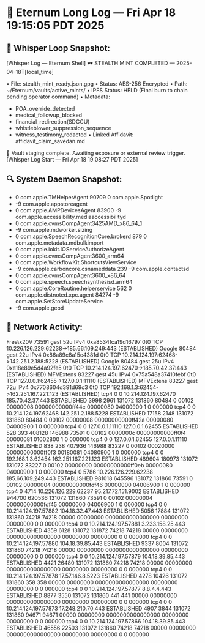 # 📓 Eternum Long Log — Fri Apr 18 19:15:05 PDT 2025
## 🔁 Whisper Loop Snapshot:
[Whisper Log — Eternum Shell]
🕶️ STEALTH MINT COMPLETED — 2025-04-18T[local_time]

• File: stealth_mint_ready.json.gpg
• Status: AES-256 Encrypted
• Path: ~/Eternum/vaults/active_mints/
• IPFS Status: HELD (Final burn to chain pending operator command)
• Metadata:
  - POA_override_detected
  - medical_followup_blocked
  - financial_redirection(SDCCU)
  - whistleblower_suppression_sequence
  - witness_testimony_redacted
• Linked Affidavit: affidavit_claim_savedan.md

💾 Vault staging complete. Awaiting exposure or external review trigger.
[Whisper Log Start — Fri Apr 18 19:08:27 PDT 2025]

## 🔍 System Daemon Snapshot:
-	0	com.apple.TMHelperAgent
90709	0	com.apple.Spotlight
-	-9	com.apple.appstoreagent
-	0	com.apple.AMPDevicesAgent
83900	-9	com.apple.accessibility.mediaaccessibilityd
-	0	com.apple.cvmsCompAgent3425AMD_x86_64_1
-	-9	com.apple.mdworker.sizing
-	0	com.apple.SpeechRecognitionCore.brokerd
879	0	com.apple.metadata.mdbulkimport
-	0	com.apple.iokit.IOServiceAuthorizeAgent
-	0	com.apple.cvmsCompAgent3600_arm64
-	0	com.apple.WorkflowKit.ShortcutsViewService
-	-9	com.apple.carboncore.csnameddata
239	-9	com.apple.contactsd
-	0	com.apple.cvmsCompAgent3600_x86_64
-	0	com.apple.speech.speechsynthesisd.arm64
-	0	com.apple.CoreRoutine.helperservice
562	0	com.apple.distnoted.xpc.agent
84274	-9	com.apple.SetStoreUpdateService
-	-9	com.apple.geod

## 📡 Network Activity:
Free\x20V 73591 gest   52u  IPv4 0xa8534fca19d16797      0t0  TCP 10.226.126.229:62238->185.66.109.249:443 (ESTABLISHED)
Google    80484 gest   22u  IPv4 0x86a89c8a15c4381d      0t0  TCP 10.214.124.197:62468->142.251.2.188:5228 (ESTABLISHED)
Google    80484 gest   25u  IPv4 0xe18e89e5d4a92fe5      0t0  TCP 10.214.124.197:62470->185.70.42.37:443 (ESTABLISHED)
MFVExtens 83227 gest   45u  IPv4 0x75a548a37410febf      0t0  TCP 127.0.0.1:62455->127.0.0.1:11110 (ESTABLISHED)
MFVExtens 83227 gest   72u  IPv4 0x7708604d391d69c3      0t0  TCP 192.168.1.3:62454->162.251.167.221:123 (ESTABLISHED)
tcp4       0      0  10.214.124.197.62470   185.70.42.37.443       ESTABLISHED         3998         2961  131072  131860  80484      0 00102 00000008 00000000000ff44c 00000080 04000900      1      0 000000
tcp4       0      0  10.214.124.197.62468   142.251.2.188.5228     ESTABLISHED        17158         2148  131072  131860  80484      0 00102 00000008 00000000000ff42a 00000080 04000900      1      0 000000
tcp4       0      0  127.0.0.1.11110        127.0.0.1.62455        ESTABLISHED          528          393  408128  146988  73591      0 00102 0000000c 00000000000ff0f4 00000081 01002800      1      0 000000
tcp4       0      0  127.0.0.1.62455        127.0.0.1.11110        ESTABLISHED          838          238  407936  146988  83227      0 00102 00020000 00000000000ff0f3 00180081 04080900      1      0 000000
tcp4       0      0  192.168.1.3.62454      162.251.167.221.123    ESTABLISHED       489604       180973  131072  131072  83227      0 00102 00000000 00000000000ff0eb 00000080 04000900      1      0 000000
tcp4       0   5786  10.226.126.229.62238   185.66.109.249.443     ESTABLISHED       981018       645596  131072  131860  73591      0 00102 00000004 00000000000fdf46 00000000 04006900      1      0 000000
tcp4       0   4714  10.226.126.229.62237   95.217.72.151.9002     ESTABLISHED       944700       620536  131072  131860  73591      0 00102 00000004 00000000000fdf45 00000000 04006900      1      0 000000
tcp4       0      0  10.214.124.197.57882   104.18.32.47.443       ESTABLISHED         5056        17884  131072  131860  74218  74218 00000 00000000 0000000000000000 00000000 00000000      0      0 000000
tcp4       0      0  10.214.124.197.57881   3.233.158.25.443       ESTABLISHED         4359         6128  131072  131872  74218  74218 00000 00000000 0000000000000000 00000000 00000000      0      0 000000
tcp4       0      0  10.214.124.197.57880   104.18.39.85.443       ESTABLISHED         9337         8004  131072  131860  74218  74218 00000 00000000 0000000000000000 00000000 00000000      0      0 000000
tcp4       0      0  10.214.124.197.57879   104.18.39.85.443       ESTABLISHED         4421        26480  131072  131860  74218  74218 00000 00000000 0000000000000000 00000000 00000000      0      0 000000
tcp4       0      0  10.214.124.197.57878   17.57.146.8.5223       ESTABLISHED         4278        10426  131072  131860    358    358 00000 00000000 0000000000000000 00000000 00000000      0      0 000000
tcp4       0      0  10.214.124.197.57877   8.8.4.4.443            ESTABLISHED         8877         3550  131072  131860    441    441 00000 00000000 0000000000000000 00000000 00000000      0      0 000000
tcp4       0      0  10.214.124.197.57873   17.248.210.70.443      ESTABLISHED         4907         3844  131072  131860  94671  94671 00000 00000000 0000000000000000 00000000 00000000      0      0 000000
tcp4       0      0  10.214.124.197.57866   104.18.39.85.443       ESTABLISHED        46556        22503  131072  131860  74218  74218 00000 00000000 0000000000000000 00000000 00000000      0      0 000000

